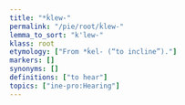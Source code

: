 ```yaml
---
title: "*ḱlew-"
permalink: "/pie/root/ḱlew-"
lemma_to_sort: "k'lew-"
klass: root
etymology: ["From *ḱel- (“to incline”)."]
markers: []
synonyms: []
definitions: ["to hear"]
topics: ["ine-pro:Hearing"]
---
```

